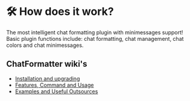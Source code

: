 # 🛠️ How does it work?

The most intelligent chat formatting plugin with minimessages support!
Basic plugin functions include: chat formatting, chat management, chat colors and chat minimessages.

## ChatFormatter wiki's
* [Installation and upgrading](installation.md)
* [Features, Command and Usage](features.md)
* [Examples and Useful Outsources](examples.md)


